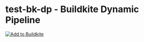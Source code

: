 # test-bk-dp - Buildkite Dynamic Pipeline 

[![Add to Buildkite](https://buildkite.com/button.svg)](https://buildkite.com/new)
